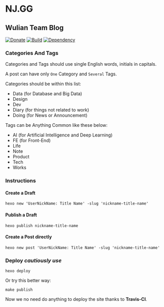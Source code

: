 # NJ.GG

## Wulian Team Blog

[![Donate](https://img.shields.io/gratipay/willin.svg)](https://gratipay.com/willin/)  [![Build](https://travis-ci.org/WulianCC/nj.gg.svg)](https://travis-ci.org/WulianCC/nj.gg)  [![Dependency](https://david-dm.org/wuliancc/nj.gg.svg)](https://david-dm.org/wuliancc/nj.gg)

### Categories And Tags

Categories and Tags should use single English words, initials in capitals.

A post can have only `One` Category and `Several` Tags.

Categories should be within this list:

* Data (for Database and Big Data)
* Design
* Dev
* Diary (for things not related to work)
* Doing (for News or Announcement)

Tags can be Anything Common like these below:

* AI (for Artificial Intelligence and Deep Learning)
* FE (for Front-End)
* Life
* Note
* Product
* Tech
* Works

### Instructions

#### Create a Draft

```
hexo new 'UserNickName: Title Name' -slug 'nickname-title-name'
```

#### Publish a Draft

```
hexo publish nickname-title-name
```

#### Create a Post directly

```
hexo new post 'UserNickName: Title Name' -slug 'nickname-title-name'
```

### Deploy _cautiously use_

```
hexo deploy
```

Or try this better way:

```
make publish
```

Now we no need do anything to deploy the site thanks to **Travis-CI**.


